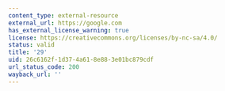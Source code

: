 ```yaml
---
content_type: external-resource
external_url: https://google.com
has_external_license_warning: true
license: https://creativecommons.org/licenses/by-nc-sa/4.0/
status: valid
title: '29'
uid: 26c6162f-1d37-4a61-8e88-3e01bc879cdf
url_status_code: 200
wayback_url: ''
---
```

